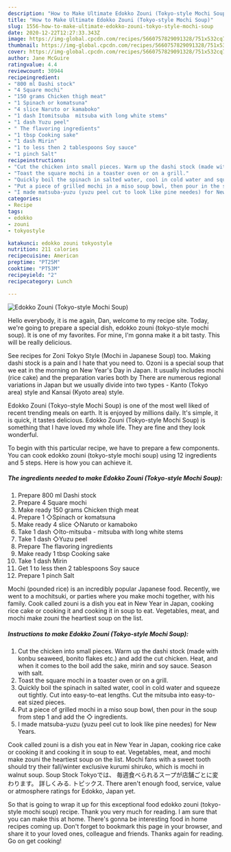 ```yaml
---
description: "How to Make Ultimate Edokko Zouni (Tokyo-style Mochi Soup)"
title: "How to Make Ultimate Edokko Zouni (Tokyo-style Mochi Soup)"
slug: 1556-how-to-make-ultimate-edokko-zouni-tokyo-style-mochi-soup
date: 2020-12-22T12:27:33.343Z
image: https://img-global.cpcdn.com/recipes/5660757829091328/751x532cq70/edokko-zouni-tokyo-style-mochi-soup-recipe-main-photo.jpg
thumbnail: https://img-global.cpcdn.com/recipes/5660757829091328/751x532cq70/edokko-zouni-tokyo-style-mochi-soup-recipe-main-photo.jpg
cover: https://img-global.cpcdn.com/recipes/5660757829091328/751x532cq70/edokko-zouni-tokyo-style-mochi-soup-recipe-main-photo.jpg
author: Jane McGuire
ratingvalue: 4.4
reviewcount: 30944
recipeingredient:
- "800 ml Dashi stock"
- "4 Square mochi"
- "150 grams Chicken thigh meat"
- "1 Spinach or komatsuna"
- "4 slice Naruto or kamaboko"
- "1 dash Itomitsuba  mitsuba with long white stems"
- "1 dash Yuzu peel"
- " The flavoring ingredients"
- "1 tbsp Cooking sake"
- "1 dash Mirin"
- "1 to less then 2 tablespoons Soy sauce"
- "1 pinch Salt"
recipeinstructions:
- "Cut the chicken into small pieces. Warm up the dashi stock (made with konbu seaweed, bonito flakes etc.) and add the cut chicken. Heat, and when it comes to the boil add the sake, mirin and soy sauce. Season with salt."
- "Toast the square mochi in a toaster oven or on a grill."
- "Quickly boil the spinach in salted water, cool in cold water and squeeze out tightly. Cut into easy-to-eat lengths. Cut the mitsuba into easy-to-eat sized pieces."
- "Put a piece of grilled mochi in a miso soup bowl, then pour in the soup from step 1 and add the ◇ ingredients."
- "I made matsuba-yuzu (yuzu peel cut to look like pine needes) for New Years."
categories:
- Recipe
tags:
- edokko
- zouni
- tokyostyle

katakunci: edokko zouni tokyostyle 
nutrition: 211 calories
recipecuisine: American
preptime: "PT25M"
cooktime: "PT53M"
recipeyield: "2"
recipecategory: Lunch

---
```



![Edokko Zouni (Tokyo-style Mochi Soup)](https://img-global.cpcdn.com/recipes/5660757829091328/751x532cq70/edokko-zouni-tokyo-style-mochi-soup-recipe-main-photo.jpg)

Hello everybody, it is me again, Dan, welcome to my recipe site. Today, we're going to prepare a special dish, edokko zouni (tokyo-style mochi soup). It is one of my favorites. For mine, I'm gonna make it a bit tasty. This will be really delicious.

See recipes for Zoni Tokyo Style (Mochi in Japanese Soup) too. Making dashi stock is a pain and I hate that you need to. Ozoni is a special soup that we eat in the morning on New Year&#39;s Day in Japan. It usually includes mochi (rice cake) and the preparation varies both by There are numerous regional variations in Japan but we usually divide into two types - Kanto (Tokyo area) style and Kansai (Kyoto area) style.

Edokko Zouni (Tokyo-style Mochi Soup) is one of the most well liked of recent trending meals on earth. It is enjoyed by millions daily. It's simple, it is quick, it tastes delicious. Edokko Zouni (Tokyo-style Mochi Soup) is something that I have loved my whole life. They are fine and they look wonderful.


To begin with this particular recipe, we have to prepare a few components. You can cook edokko zouni (tokyo-style mochi soup) using 12 ingredients and 5 steps. Here is how you can achieve it.

<!--inarticleads1-->

##### The ingredients needed to make Edokko Zouni (Tokyo-style Mochi Soup):

1. Prepare 800 ml Dashi stock
1. Prepare 4 Square mochi
1. Make ready 150 grams Chicken thigh meat
1. Prepare 1 ◇Spinach or komatsuna
1. Make ready 4 slice ◇Naruto or kamaboko
1. Take 1 dash ◇Ito-mitsuba - mitsuba with long white stems
1. Take 1 dash ◇Yuzu peel
1. Prepare  The flavoring ingredients
1. Make ready 1 tbsp Cooking sake
1. Take 1 dash Mirin
1. Get 1 to less then 2 tablespoons Soy sauce
1. Prepare 1 pinch Salt


Mochi (pounded rice) is an incredibly popular Japanese food. Recently, we went to a mochitsuki, or parties where you make mochi together, with his family. Cook called zouni is a dish you eat in New Year in Japan, cooking rice cake or cooking it and cooking it in soup to eat. Vegetables, meat, and mochi make zouni the heartiest soup on the list. 

<!--inarticleads2-->

##### Instructions to make Edokko Zouni (Tokyo-style Mochi Soup):

1. Cut the chicken into small pieces. Warm up the dashi stock (made with konbu seaweed, bonito flakes etc.) and add the cut chicken. Heat, and when it comes to the boil add the sake, mirin and soy sauce. Season with salt.
1. Toast the square mochi in a toaster oven or on a grill.
1. Quickly boil the spinach in salted water, cool in cold water and squeeze out tightly. Cut into easy-to-eat lengths. Cut the mitsuba into easy-to-eat sized pieces.
1. Put a piece of grilled mochi in a miso soup bowl, then pour in the soup from step 1 and add the ◇ ingredients.
1. I made matsuba-yuzu (yuzu peel cut to look like pine needes) for New Years.


Cook called zouni is a dish you eat in New Year in Japan, cooking rice cake or cooking it and cooking it in soup to eat. Vegetables, meat, and mochi make zouni the heartiest soup on the list. Mochi fans with a sweet tooth should try their fall/winter exclusive kurumi shiruko, which is mochi in walnut soup. Soup Stock Tokyoでは、 毎週食べられるスープが店舗ごとに変わります。 詳しくみる. トピックス. There aren&#39;t enough food, service, value or atmosphere ratings for Edokko, Japan yet. 

So that is going to wrap it up for this exceptional food edokko zouni (tokyo-style mochi soup) recipe. Thank you very much for reading. I am sure that you can make this at home. There's gonna be interesting food in home recipes coming up. Don't forget to bookmark this page in your browser, and share it to your loved ones, colleague and friends. Thanks again for reading. Go on get cooking!
